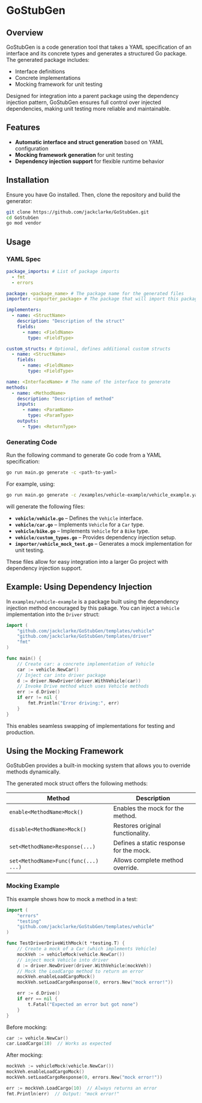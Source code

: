# GoStubGen

## Overview

GoStubGen is a code generation tool that takes a YAML specification of an
interface and its concrete types and generates a structured Go package. The
generated package includes:

- Interface definitions
- Concrete implementations
- Mocking framework for unit testing

Designed for integration into a parent package using the dependency injection
pattern, GoStubGen ensures full control over injected dependencies, making unit
testing more reliable and maintainable.

## Features

- **Automatic interface and struct generation** based on YAML configuration
- **Mocking framework generation** for unit testing
- **Dependency injection support** for flexible runtime behavior

## Installation

Ensure you have Go installed. Then, clone the repository and build the
generator:

```sh
git clone https://github.com/jackclarke/GoStubGen.git
cd GoStubGen
go mod vendor
```

## Usage

### YAML Spec

```yaml
package_imports: # List of package imports
  - fmt
  - errors

package: <package_name> # The package name for the generated files
importer: <importer_package> # The package that will import this package

implementers:
  - name: <StructName>
    description: "Description of the struct"
    fields:
      - name: <FieldName>
        type: <FieldType>

custom_structs: # Optional, defines additional custom structs
  - name: <StructName>
    fields:
      - name: <FieldName>
        type: <FieldType>

name: <InterfaceName> # The name of the interface to generate
methods:
  - name: <MethodName>
    description: "Description of method"
    inputs:
      - name: <ParamName>
        type: <ParamType>
    outputs:
      - type: <ReturnType>
```

### Generating Code

Run the following command to generate Go code from a YAML specification:

```sh
go run main.go generate -c <path-to-yaml>
```

For example, using:

```sh
go run main.go generate -c /examples/vehicle-example/vehicle_example.yaml
```

will generate the following files:

- **`vehicle/vehicle.go`** – Defines the `Vehicle` interface.
- **`vehicle/car.go`** – Implements `Vehicle` for a `Car` type.
- **`vehicle/bike.go`** – Implements `Vehicle` for a `Bike` type.
- **`vehicle/custom_types.go`** – Provides dependency injection setup.
- **`importer/vehicle_mock_test.go`** – Generates a mock implementation for unit
  testing.

These files allow for easy integration into a larger Go project with dependency
injection support.

## Example: Using Dependency Injection

In `examples/vehicle-example` is a package built using the dependency injection
method encouraged by this pakage. You can inject a `Vehicle` implementation into
the `Driver` struct:

```go
import (
    "github.com/jackclarke/GoStubGen/templates/vehicle"
    "github.com/jackclarke/GoStubGen/templates/driver"
    "fmt"
)

func main() {
    // Create car: a concrete implementation of Vehicle
    car := vehicle.NewCar()
    // Inject car into driver package
    d := driver.NewDriver(driver.WithVehicle(car))
    // Invoke Drive method which uses Vehicle methods
    err := d.Drive()
    if err != nil {
        fmt.Println("Error driving:", err)
    }
}
```

This enables seamless swapping of implementations for testing and production.

## Using the Mocking Framework

GoStubGen provides a built-in mocking system that allows you to override methods
dynamically.

The generated mock struct offers the following methods:

| Method                               | Description                             |
| ------------------------------------ | --------------------------------------- |
| `enable<MethodName>Mock()`           | Enables the mock for the method.        |
| `disable<MethodName>Mock()`          | Restores original functionality.        |
| `set<MethodName>Response(...)`       | Defines a static response for the mock. |
| `set<MethodName>Func(func(...) ...)` | Allows complete method override.        |

### Mocking Example

This example shows how to mock a method in a test:

```go
import (
    "errors"
    "testing"
    "github.com/jackclarke/GoStubGen/templates/vehicle"
)

func TestDriverDriveWithMock(t *testing.T) {
    // Create a mock of a Car (which implements Vehicle)
    mockVeh := vehicleMock(vehicle.NewCar())
    // inject mock Vehicle into driver
    d := driver.NewDriver(driver.WithVehicle(mockVeh))
    // Mock the LoadCargo method to return an error
    mockVeh.enableLoadCargoMock()
    mockVeh.setLoadCargoResponse(0, errors.New("mock error!"))

    err := d.Drive()
    if err == nil {
        t.Fatal("Expected an error but got none")
    }
}
```

Before mocking:

```go
car := vehicle.NewCar()
car.LoadCargo(10)  // Works as expected
```

After mocking:

```go
mockVeh := vehicleMock(vehicle.NewCar())
mockVeh.enableLoadCargoMock()
mockVeh.setLoadCargoResponse(0, errors.New("mock error!"))

err := mockVeh.LoadCargo(10)  // Always returns an error
fmt.Println(err)  // Output: "mock error!"
```
